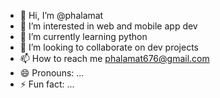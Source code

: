 - 👋 Hi, I’m @phalamat
- 👀 I’m interested in web and mobile app dev
- 🌱 I’m currently learning python
- 💞️ I’m looking to collaborate on dev projects
- 📫 How to reach me phalamat676@gmail.com
- 😄 Pronouns: ...
- ⚡ Fun fact: ...

<!---
phalamat/phalamat is a ✨ special ✨ repository because its `README.md` (this file) appears on your GitHub profile.
You can click the Preview link to take a look at your changes.
--->
